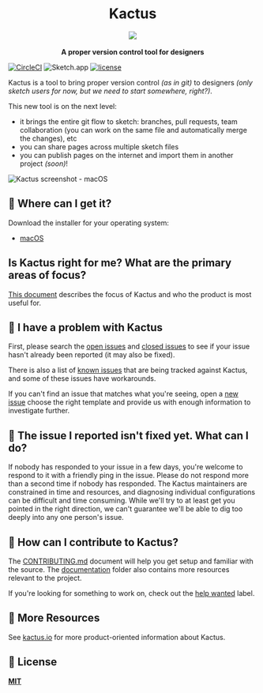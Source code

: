 <h1 align="center">Kactus</h1>

<div align="center">
  <img src="https://avatars0.githubusercontent.com/u/22014617?v=3&u=89e1d1c468b5abb12e2c8a1233bb08f3d3222db9&s=200" />
</div>
<br />
<div align="center">
  <strong>A proper version control tool for designers</strong>
</div>

[![CircleCI](https://circleci.com/gh/kactus-io/kactus/tree/master.svg?style=svg)](https://circleci.com/gh/kactus-io/kactus/tree/master)
![Sketch.app](https://img.shields.io/badge/Sketch.app-43-brightgreen.svg)
[![license](https://img.shields.io/github/license/kactus-io/kactus.svg?style=flat-square)](https://github.com/kactus-io/kactus/blob/master/LICENSE)

Kactus is a tool to bring proper version control _(as in git)_ to designers _(only sketch users for now, but we need to start somewhere, right?)_.

This new tool is on the next level:

- it brings the entire git flow to sketch: branches, pull requests, team collaboration (you can work on the same file and automatically merge the changes), etc
- you can share pages across multiple sketch files
- you can publish pages on the internet and import them in another project _(soon)_!

![Kactus screenshot - macOS](https://user-images.githubusercontent.com/3254314/27239695-4615f8f2-52d2-11e7-99df-48867813a49c.png)

## :cactus: Where can I get it?

Download the installer for your operating system:

- [macOS](https://github.com/kactus-io/kactus/releases)

## Is Kactus right for me? What are the primary areas of focus?

[This document](https://github.com/kactus-io/kactus/blob/master/docs/process/what-is-kactus.md) describes the focus of Kactus and who the product is most useful for.

## :cactus: I have a problem with Kactus

First, please search the [open issues](https://github.com/kactus-io/kactus/issues?q=is%3Aopen)
and [closed issues](https://github.com/kactus-io/kactus/issues?q=is%3Aclosed)
to see if your issue hasn't already been reported (it may also be fixed).

There is also a list of [known issues](https://github.com/kactus-io/kactus/blob/master/docs/known-issues.md)
that are being tracked against Kactus, and some of these issues have workarounds.

If you can't find an issue that matches what you're seeing, open a [new issue](https://github.com/kactus-io/kactus/issues/new)
choose the right template and provide us with enough information to investigate
further.

## :cactus: The issue I reported isn't fixed yet. What can I do?

If nobody has responded to your issue in a few days, you're welcome to respond to it with a friendly ping in the issue. Please do not respond more than a second time if nobody has responded. The Kactus maintainers are constrained in time and resources, and diagnosing individual configurations can be difficult and time consuming. While we'll try to at least get you pointed in the right direction, we can't guarantee we'll be able to dig too deeply into any one person's issue.

## :cactus: How can I contribute to Kactus?

The [CONTRIBUTING.md](./.github/CONTRIBUTING.md) document will help you get setup and
familiar with the source. The [documentation](docs/) folder also contains more
resources relevant to the project.

If you're looking for something to work on, check out the [help wanted](https://github.com/kactus-io/kactus/issues?q=is%3Aopen+is%3Aissue+label%3Ahelp%20wanted) label.

## :cactus: More Resources

See [kactus.io](http://kactus.io) for more product-oriented
information about Kactus.

## :cactus: License

**[MIT](LICENSE)**
